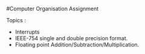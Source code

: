 #Computer Organisation Assignment

Topics :
- Interrupts
- IEEE-754 single and double precision format.
- Floating point Addition/Subtraction/Multiplication.
